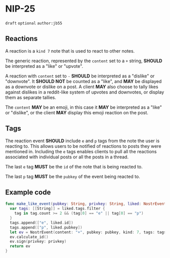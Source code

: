 # NIP-25

`draft` `optional` `author:jb55`

## Reactions

A reaction is a `kind 7` note that is used to react to other notes.

The generic reaction, represented by the `content` set to a `+` string, **SHOULD**
be interpreted as a "like" or "upvote".

A reaction with `content` set to `-` **SHOULD** be interpreted as a "dislike" or
"downvote".
It **SHOULD NOT** be counted as a "like", and **MAY** be displayed as a
downvote or dislike on a post.
A client **MAY** also choose to tally likes against dislikes in a reddit-like system of upvotes and downvotes, or display them as separate tallies.

The `content` **MAY** be an emoji, in this case it **MAY** be interpreted as a "like" or "dislike", or the client **MAY** display this emoji reaction on the post.

## Tags

The reaction event **SHOULD** include `e` and `p` tags from the note the user is reacting to.
This allows users to be notified of reactions to posts they were mentioned in.
Including the `e` tags enables clients to pull all the reactions associated with individual posts or all the posts in a thread.

The last `e` tag **MUST** be the `id` of the note that is being reacted to.

The last `p` tag **MUST** be the `pubkey` of the event being reacted to.

## Example code

```swift
func make_like_event(pubkey: String, privkey: String, liked: NostrEvent) -> NostrEvent {
  var tags: [[String]] = liked.tags.filter {
    tag in tag.count >= 2 && (tag[0] == "e" || tag[0] == "p")
  }
  tags.append(["e", liked.id])
  tags.append(["p", liked.pubkey])
  let ev = NostrEvent(content: "+", pubkey: pubkey, kind: 7, tags: tags)
  ev.calculate_id()
  ev.sign(privkey: privkey)
  return ev
}
```
